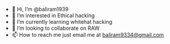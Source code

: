 - 👋 Hi, I’m @baliram1939
- 👀 I’m interested in Ethical hacking
- 🌱 I’m currently learning whitehat hacking
- 💞️ I’m looking to collaborate on RAW
- 📫 How to reach me just email me at baliram9334@gmail.com

<!---
baliram1939/baliram1939 is a ✨ special ✨ repository because its `README.md` (this file) appears on your GitHub profile.
You can click the Preview link to take a look at your changes.
--->
